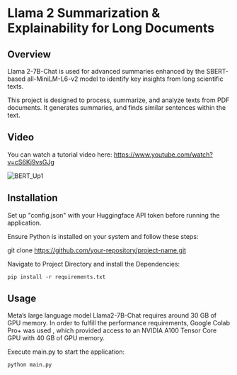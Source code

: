 # Llama 2 Summarization & Explainability for Long Documents

## Overview
Llama 2-7B-Chat is used for advanced summaries enhanced by the SBERT-based all-MiniLM-L6-v2 model to identify key insights from long scientific texts.

This project is designed to process, summarize, and analyze texts from PDF documents. It generates summaries, and finds similar sentences within the text.

## Video

You can watch a tutorial video here: https://www.youtube.com/watch?v=cS6Kj9vsGJg 

![BERT_Up1](https://github.com/Sebastian-debug/Llama-2-Summarization-Explainability-for-Long-Documents/assets/56771437/63b14970-52ea-4ce7-9bd2-bee9eb220148)

## Installation

Set up "config.json" with your Huggingface API token before running the application.

Ensure Python is installed on your system and follow these steps:

git clone https://github.com/your-repository/project-name.git

Navigate to Project Directory and install the Dependencies:

`pip install -r requirements.txt`

## Usage

Meta’s large language model Llama2-7B-Chat requires around 30 GB of GPU memory. In order to fulfill the performance requirements, Google Colab Pro+
was used , which provided access to an NVIDIA A100 Tensor Core GPU with 40 GB of GPU memory.

Execute main.py to start the application:

`python main.py`


